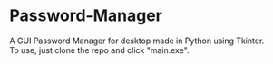 # Password-Manager
A GUI Password Manager for desktop made in Python using Tkinter. <br>
To use, just clone the repo and click "main.exe".

